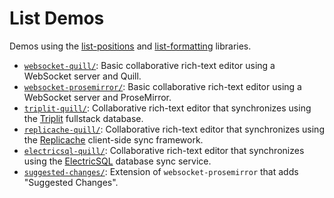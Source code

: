 # List Demos

Demos using the [list-positions](https://github.com/mweidner037/list-positions#readme) and [list-formatting](https://github.com/mweidner037/list-formatting#readme) libraries.

- [`websocket-quill/`](./websocket-quill#readme): Basic collaborative rich-text editor using a WebSocket server and Quill.
- [`websocket-prosemirror/`](./websocket-prosemirror#readme): Basic collaborative rich-text editor using a WebSocket server and ProseMirror.
- [`triplit-quill/`](./triplit-quill#readme): Collaborative rich-text editor that synchronizes using the [Triplit](https://www.triplit.dev/) fullstack database.
- [`replicache-quill/`](./replicache-quill#readme): Collaborative rich-text editor that synchronizes using the [Replicache](https://replicache.dev/) client-side sync framework.
- [`electricsql-quill/`](./electricsql-quill#readme): Collaborative rich-text editor that synchronizes using the [ElectricSQL](https://electric-sql.com/) database sync service.
- [`suggested-changes/`](./suggested-changes/#readme): Extension of `websocket-prosemirror` that adds "Suggested Changes".
